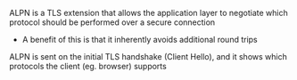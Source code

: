 
ALPN is a TLS extension that allows the application layer to negotiate which protocol should be performed over a secure connection
- A benefit of this is that it inherently avoids additional round trips

ALPN is sent on the initial TLS handshake (Client Hello), and it shows which protocols the client (eg. browser) supports
